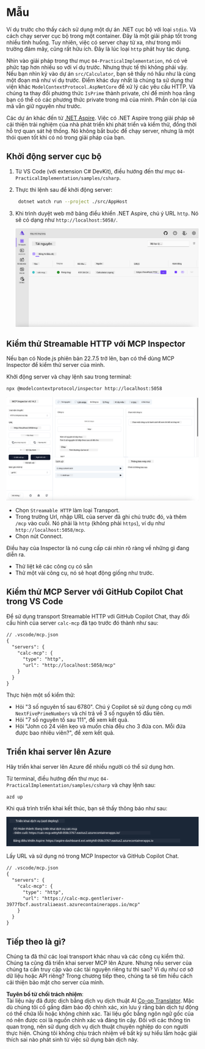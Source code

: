 <!--
CO_OP_TRANSLATOR_METADATA:
{
  "original_hash": "0bc7bd48f55f1565f1d95ccb2c16f728",
  "translation_date": "2025-07-13T23:08:20+00:00",
  "source_file": "04-PracticalImplementation/samples/csharp/README.md",
  "language_code": "vi"
}
-->
# Mẫu

Ví dụ trước cho thấy cách sử dụng một dự án .NET cục bộ với loại `stdio`. Và cách chạy server cục bộ trong một container. Đây là một giải pháp tốt trong nhiều tình huống. Tuy nhiên, việc có server chạy từ xa, như trong môi trường đám mây, cũng rất hữu ích. Đây là lúc loại `http` phát huy tác dụng.

Nhìn vào giải pháp trong thư mục `04-PracticalImplementation`, nó có vẻ phức tạp hơn nhiều so với ví dụ trước. Nhưng thực tế thì không phải vậy. Nếu bạn nhìn kỹ vào dự án `src/Calculator`, bạn sẽ thấy nó hầu như là cùng một đoạn mã như ví dụ trước. Điểm khác duy nhất là chúng ta sử dụng thư viện khác `ModelContextProtocol.AspNetCore` để xử lý các yêu cầu HTTP. Và chúng ta thay đổi phương thức `IsPrime` thành private, chỉ để minh họa rằng bạn có thể có các phương thức private trong mã của mình. Phần còn lại của mã vẫn giữ nguyên như trước.

Các dự án khác đến từ [.NET Aspire](https://learn.microsoft.com/dotnet/aspire/get-started/aspire-overview). Việc có .NET Aspire trong giải pháp sẽ cải thiện trải nghiệm của nhà phát triển khi phát triển và kiểm thử, đồng thời hỗ trợ quan sát hệ thống. Nó không bắt buộc để chạy server, nhưng là một thói quen tốt khi có nó trong giải pháp của bạn.

## Khởi động server cục bộ

1. Từ VS Code (với extension C# DevKit), điều hướng đến thư mục `04-PracticalImplementation/samples/csharp`.
1. Thực thi lệnh sau để khởi động server:

   ```bash
    dotnet watch run --project ./src/AppHost
   ```

1. Khi trình duyệt web mở bảng điều khiển .NET Aspire, chú ý URL `http`. Nó sẽ có dạng như `http://localhost:5058/`.

   ![.NET Aspire Dashboard](../../../../../translated_images/dotnet-aspire-dashboard.0a7095710e9301e90df2efd867e1b675b3b9bc2ccd7feb1ebddc0751522bc37c.vi.png)

## Kiểm thử Streamable HTTP với MCP Inspector

Nếu bạn có Node.js phiên bản 22.7.5 trở lên, bạn có thể dùng MCP Inspector để kiểm thử server của mình.

Khởi động server và chạy lệnh sau trong terminal:

```bash
npx @modelcontextprotocol/inspector http://localhost:5058
```

![MCP Inspector](../../../../../translated_images/mcp-inspector.c223422b9b494fb4a518a3b3911b3e708e6a5715069470f9163ee2ee8d5f1ba9.vi.png)

- Chọn `Streamable HTTP` làm loại Transport.
- Trong trường Url, nhập URL của server đã ghi chú trước đó, và thêm `/mcp` vào cuối. Nó phải là `http` (không phải `https`), ví dụ như `http://localhost:5058/mcp`.
- Chọn nút Connect.

Điều hay của Inspector là nó cung cấp cái nhìn rõ ràng về những gì đang diễn ra.

- Thử liệt kê các công cụ có sẵn
- Thử một vài công cụ, nó sẽ hoạt động giống như trước.

## Kiểm thử MCP Server với GitHub Copilot Chat trong VS Code

Để sử dụng transport Streamable HTTP với GitHub Copilot Chat, thay đổi cấu hình của server `calc-mcp` đã tạo trước đó thành như sau:

```jsonc
// .vscode/mcp.json
{
  "servers": {
    "calc-mcp": {
      "type": "http",
      "url": "http://localhost:5058/mcp"
    }
  }
}
```

Thực hiện một số kiểm thử:

- Hỏi "3 số nguyên tố sau 6780". Chú ý Copilot sẽ sử dụng công cụ mới `NextFivePrimeNumbers` và chỉ trả về 3 số nguyên tố đầu tiên.
- Hỏi "7 số nguyên tố sau 111", để xem kết quả.
- Hỏi "John có 24 viên kẹo và muốn chia đều cho 3 đứa con. Mỗi đứa được bao nhiêu viên?", để xem kết quả.

## Triển khai server lên Azure

Hãy triển khai server lên Azure để nhiều người có thể sử dụng hơn.

Từ terminal, điều hướng đến thư mục `04-PracticalImplementation/samples/csharp` và chạy lệnh sau:

```bash
azd up
```

Khi quá trình triển khai kết thúc, bạn sẽ thấy thông báo như sau:

![Azd deployment success](../../../../../translated_images/azd-deployment-success.bd42940493f1b834a5ce6251a6f88966546009b350df59d0cc4a8caabe94a4f1.vi.png)

Lấy URL và sử dụng nó trong MCP Inspector và GitHub Copilot Chat.

```jsonc
// .vscode/mcp.json
{
  "servers": {
    "calc-mcp": {
      "type": "http",
      "url": "https://calc-mcp.gentleriver-3977fbcf.australiaeast.azurecontainerapps.io/mcp"
    }
  }
}
```

## Tiếp theo là gì?

Chúng ta đã thử các loại transport khác nhau và các công cụ kiểm thử. Chúng ta cũng đã triển khai server MCP lên Azure. Nhưng nếu server của chúng ta cần truy cập vào các tài nguyên riêng tư thì sao? Ví dụ như cơ sở dữ liệu hoặc API riêng? Trong chương tiếp theo, chúng ta sẽ tìm hiểu cách cải thiện bảo mật cho server của mình.

**Tuyên bố từ chối trách nhiệm**:  
Tài liệu này đã được dịch bằng dịch vụ dịch thuật AI [Co-op Translator](https://github.com/Azure/co-op-translator). Mặc dù chúng tôi cố gắng đảm bảo độ chính xác, xin lưu ý rằng bản dịch tự động có thể chứa lỗi hoặc không chính xác. Tài liệu gốc bằng ngôn ngữ gốc của nó nên được coi là nguồn chính xác và đáng tin cậy. Đối với các thông tin quan trọng, nên sử dụng dịch vụ dịch thuật chuyên nghiệp do con người thực hiện. Chúng tôi không chịu trách nhiệm về bất kỳ sự hiểu lầm hoặc giải thích sai nào phát sinh từ việc sử dụng bản dịch này.